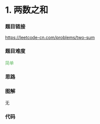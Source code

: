 # 1. 两数之和

### 题目链接

https://leetcode-cn.com/problems/two-sum

### 题目难度

<font color=#5CB85C>简单</font>

### 思路



### 图解

无

### 代码

```python
```